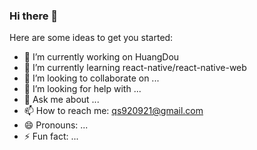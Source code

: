 ### Hi there 👋

Here are some ideas to get you started:

- 🔭 I’m currently working on HuangDou
- 🌱 I’m currently learning react-native/react-native-web
- 👯 I’m looking to collaborate on ...
- 🤔 I’m looking for help with ...
- 💬 Ask me about ...
- 📫 How to reach me: qs920921@gmail.com
- 😄 Pronouns: ...
- ⚡ Fun fact: ...
